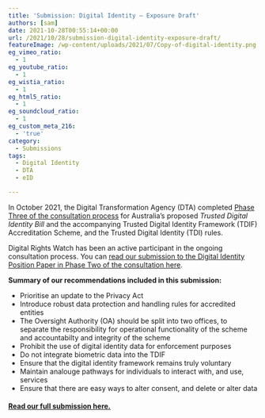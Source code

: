 ```yaml
---
title: 'Submission: Digital Identity – Exposure Draft'
authors: [sam]
date: 2021-10-28T00:55:14+00:00
url: /2021/10/28/submission-digital-identity-exposure-draft/
featureImage: /wp-content/uploads/2021/07/Copy-of-digital-identity.png
eg_vimeo_ratio:
  - 1
eg_youtube_ratio:
  - 1
eg_wistia_ratio:
  - 1
eg_html5_ratio:
  - 1
eg_soundcloud_ratio:
  - 1
eg_custom_meta_216:
  - 'true'
category:
  - Submissions
tags:
  - Digital Identity
  - DTA
  - eID

---
```

In October 2021, the Digital Transformation Agency (DTA) completed [Phase Three of the consultation process][1] for Australia&#8217;s proposed _Trusted Digital Identity Bill_ and the accompanying Trusted Digital Identity Framework (TDIF) Accreditation Scheme, and the Trusted Digital Identity (TDI) rules.

Digital Rights Watch has been an active participant in the ongoing consultation process. You can [read our submission to the Digital Identity Position Paper in Phase Two of the consultation here][2].

**Summary of our recommendations included in this submission:**

  * Prioritise an update to the Privacy Act
  * Introduce robust data protection and handling rules for accredited entities
  * The Oversight Authority (OA) should be split into two offices, to separate the responsibility for operational functionality of the scheme and accountabilty and integrity of the scheme
  * Prohibit the use of digital identity data for enforcement purposes
  * Do not integrate biometric data into the TDIF
  * Ensure that the digital identity framework remains truly voluntary
  * Maintain analouge pathways for individuals to interact with, and use, services
  * Ensure that there are easy ways to alter consent, and delete or alter data

#### [<span style="text-decoration: underline;">Read our full submission here.</span>][3]

 [1]: https://www.digitalidentity.gov.au/have-your-say
 [2]: https://digitalrightswatch.org.au/2021/07/30/submission-digital-identity/
 [3]: /wp-content/uploads/2021/10/Submission_-DTA-Digital-Identity-Exposure-Draft-October-2021.pdf
